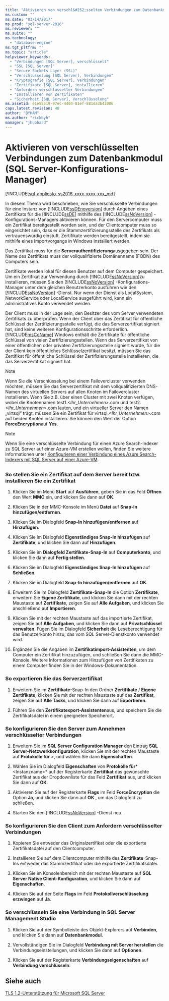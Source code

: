 ```yaml
---
title: "Aktivieren von verschl&#252;sselten Verbindungen zum Datenbankmodul (SQL Server-Konfigurations-Manager) | Microsoft Docs"
ms.custom: ""
ms.date: "03/14/2017"
ms.prod: "sql-server-2016"
ms.reviewer: ""
ms.suite: ""
ms.technology: 
  - "database-engine"
ms.tgt_pltfrm: ""
ms.topic: "article"
helpviewer_keywords: 
  - "Verbindungen [SQL Server], verschlüsselt"
  - "SSL [SQL Server]"
  - "Secure Sockets Layer (SSL)"
  - "Verschlüsselung [SQL Server], Verbindungen"
  - "Kryptografie [SQL Server], Verbindungen"
  - "Zertifikate [SQL Server], installieren"
  - "Anfordern verschlüsselter Verbindungen"
  - "Installieren von Zertifikaten"
  - "Sicherheit [SQL Server], Verschlüsselung"
ms.assetid: e1e55519-97ec-4404-81ef-881da3b42006
caps.latest.revision: 48
author: "BYHAM"
ms.author: "rickbyh"
manager: "jhubbard"
---
```

# Aktivieren von verschl&#252;sselten Verbindungen zum Datenbankmodul (SQL Server-Konfigurations-Manager)
[!INCLUDE[tsql-appliesto-ss2016-xxxx-xxxx-xxx_md](../../includes/tsql-appliesto-ss2016-xxxx-xxxx-xxx-md.md)]

  In diesem Thema wird beschrieben, wie Sie verschlüsselte Verbindungen für eine Instanz von [!INCLUDE[ssDEnoversion](../../includes/ssdenoversion-md.md)] durch Angeben eines Zertifikats für die [!INCLUDE[ssDE](../../includes/ssde-md.md)] mithilfe des [!INCLUDE[ssNoVersion](../../includes/ssnoversion-md.md)] -Konfigurations-Managers aktivieren können. Für den Servercomputer muss ein Zertifikat bereitgestellt worden sein, und der Clientcomputer muss so eingerichtet sein, dass er die Stammzertifizierungsstelle des Zertifikats als vertrauenswürdig einstuft. Zertifikate werden bereitgestellt, indem sie mithilfe eines Importvorgangs in Windows installiert werden.  
  
 Das Zertifikat muss für die **Serverauthentifizierung**ausgegeben sein. Der Name des Zertifikats muss der vollqualifizierte Domänenname (FQDN) des Computers sein.  
  
 Zertifikate werden lokal für diesen Benutzer auf dem Computer gespeichert. Um ein Zertifikat zur Verwendung durch [!INCLUDE[ssNoVersion](../../includes/ssnoversion-md.md)]zu installieren, müssen Sie den [!INCLUDE[ssNoVersion](../../includes/ssnoversion-md.md)] -Konfigurations-Manager unter dem gleichen Benutzerkonto ausführen wie den [!INCLUDE[ssNoVersion](../../includes/ssnoversion-md.md)] -Dienst. Nur wenn der Dienst als LocalSystem, NetworkService oder LocalService ausgeführt wird, kann ein administratives Konto verwendet werden.  
  
 Der Client muss in der Lage sein, den Besitzer des vom Server verwendeten Zertifikats zu überprüfen. Wenn der Client über das Zertifikat für öffentliche Schlüssel der Zertifizierungsstelle verfügt, die das Serverzertifikat signiert hat, sind keine weiteren Konfigurationsschritte erforderlich. [!INCLUDE[msCoName](../../includes/msconame-md.md)] Windows enthält die Zertifikate für öffentliche Schlüssel von vielen Zertifizierungsstellen. Wenn das Serverzertifikat von einer öffentlichen oder privaten Zertifizierungsstelle signiert wurde, für die der Client kein öffentliches Schlüsselzertifikat besitzt, müssen Sie das Zertifikat für öffentliche Schlüssel der Zertifizierungsstelle installieren, die das Serverzertifikat signiert hat.  
  
> [!NOTE]  
>  Wenn Sie die Verschlüsselung bei einem Failovercluster verwenden möchten, müssen Sie das Serverzertifikat mit dem vollqualifizierten DNS-Namen des virtuellen Servers auf allen Knoten im Failovercluster installieren. Wenn Sie z.B. über einen Cluster mit zwei Knoten verfügen, wobei die Knotennamen test1.*\<Ihr_Unternehmen>*.com und test2.*\<Ihr_Unternehmen>*.com lauten, und ein virtueller Server den Namen „virtsql“ trägt, müssen Sie ein Zertifikat für virtsql.*\<Ihr_Unternehmen>*.com auf beiden Knoten installieren. Sie können den Wert der Option **ForceEncryption**auf **Yes**.  

> [!NOTE]
> Wenn Sie eine verschlüsselte Verbindung für einen Azure Search-Indexer zu SQL Server auf einer Azure-VM erstellen wollen, finden Sie weitere Informationen unter [Konfigurieren einer Verbindung eines Azure Search-Indexers mit SQL Server auf einer Azure-VM](https://azure.microsoft.com/documentation/articles/search-howto-connecting-azure-sql-iaas-to-azure-search-using-indexers/). 
  
 
##  <a name="SSMSProcedure"></a>  
  
###  <a name="Provision"></a> So stellen Sie ein Zertifikat auf dem Server bereit bzw. installieren Sie ein Zertifikat  
  
1.  Klicken Sie im Menü **Start** auf **Ausführen**, geben Sie in das Feld **Öffnen** den Wert **MMC** ein, und klicken Sie dann auf **OK**.  
  
2.  Klicken Sie in der MMC-Konsole im Menü **Datei** auf **Snap-In hinzufügen/entfernen**.  
  
3.  Klicken Sie im Dialogfeld **Snap-In hinzufügen/entfernen** auf **Hinzufügen**.  
  
4.  Klicken Sie im Dialogfeld **Eigenständiges Snap-In hinzufügen** auf **Zertifikate**, und klicken Sie dann auf **Hinzufügen**.  
  
5.  Klicken Sie im **Dialogfeld Zertifikate-Snap-In** auf **Computerkonto**, und klicken Sie dann auf **Fertig stellen**.  
  
6.  Klicken Sie im Dialogfeld **Eigenständiges Snap-In hinzufügen** auf **Schließen**.  
  
7.  Klicken Sie im Dialogfeld **Snap-In hinzufügen/entfernen** auf **OK**.  
  
8.  Erweitern Sie im Dialogfeld **Zertifikate-Snap-In** die Option **Zertifikate**, erweitern Sie **Eigene Zertifikate**, und klicken Sie dann mit der rechten Maustaste auf **Zertifikate**, zeigen Sie auf **Alle Aufgaben**, und klicken Sie anschließend auf **Importieren**.  

9. Klicken Sie mit der rechten Maustaste auf das importierte Zertifikat, zeigen Sie auf **Alle Aufgaben**, und klicken Sie dann auf **Privatschlüssel verwalten**. Fügen Sie im Dialogfeld **Sicherheit** die Leseberechtigung für das Benutzerkonto hinzu, das vom SQL Server-Dienstkonto verwendet wird.  
  
10. Ergänzen Sie die Angaben im **Zertifikatimport-Assistenten**, um dem Computer ein Zertifikat hinzuzufügen, und schließen Sie dann die MMC-Konsole. Weitere Informationen zum Hinzufügen von Zertifikaten zu einem Computer finden Sie in der Windows-Dokumentation.  
  
###  <a name="Export"></a> So exportieren Sie das Serverzertifikat  
  
1.  Erweitern Sie im **Zertifikate**-Snap-In den Ordner **Zertifikate** / **Eigene Zertifikate**, klicken Sie mit der rechten Maustaste auf das **Zertifikat**, zeigen Sie auf **Alle Tasks**, und klicken Sie dann auf **Exportieren**.  
  
2.  Führen Sie den **Zertifikatexport-Assistenten**aus, und speichern Sie die Zertifikatsdatei in einem geeigneten Speicherort.  
  
###  <a name="ConfigureServerConnections"></a> So konfigurieren Sie den Server zum Annehmen verschlüsselter Verbindungen  
  
1.  Erweitern Sie im **SQL Server Configuration Manager** den Eintrag **SQL Server-Netzwerkkonfiguration**, klicken Sie mit der rechten Maustaste auf **Protokolle für** *<Serverinstanz>\>*, und wählen Sie dann **Eigenschaften**.  
  
2.  Wählen Sie im Dialogfeld **Eigenschaften** von **Protokolle für***\<Instanzname>* auf der Registerkarte **Zertifikat** das gewünschte Zertifikat aus der Dropdownliste für das Feld **Zertifikat** aus, und klicken Sie dann auf **OK**.  
  
3.  Aktivieren Sie auf der Registerkarte **Flags** im Feld **ForceEncryption** die Option **Ja**, und klicken Sie dann auf **OK** , um das Dialogfeld zu schließen.  
  
4.  Starten Sie den [!INCLUDE[ssNoVersion](../../includes/ssnoversion-md.md)] -Dienst neu.  
  
###  <a name="ConfigureClientConnections"></a> So konfigurieren Sie den Client zum Anfordern verschlüsselter Verbindungen  
  
1.  Kopieren Sie entweder das Originalzertifikat oder die exportierte Zertifikatsdatei auf den Clientcomputer.  
  
2.  Installieren Sie auf dem Clientcomputer mithilfe des **Zertifikate**-Snap-Ins entweder das Stammzertifikat oder die exportierte Zertifikatsdatei.  
  
3.  Klicken Sie im Konsolenbereich mit der rechten Maustaste auf **SQL Server Native Client-Konfiguration**, und klicken Sie dann auf **Eigenschaften**.  
  
4.  Klicken Sie auf der Seite **Flags** im Feld **Protokollverschlüsselung erzwingen** auf **Ja**.  
  
###  <a name="EncryptConnection"></a> So verschlüsseln Sie eine Verbindung in SQL Server Management Studio  
  
1.  Klicken Sie auf der Symbolleiste des Objekt-Explorers auf **Verbinden**, und klicken Sie dann auf **Datenbankmodul**.  
  
2.  Vervollständigen Sie im Dialogfeld **Verbindung mit Server herstellen** die Verbindungseinstellungen, und klicken Sie dann auf **Optionen**.  
  
3.  Klicken Sie auf der Registerkarte **Verbindungseigenschaften** auf **Verbindung verschlüsseln**.  
  
## Siehe auch

[TLS 1.2-Unterstützung für Microsoft SQL Server](https://support.microsoft.com/kb/3135244)  
